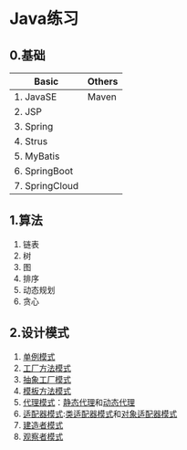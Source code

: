 # Java练习 #
## 0.基础  ##
|Basic     |Others |
|----------|----------|
|1. JavaSE |  Maven   |
|2. JSP	   ||
|3. Spring ||
|4. Strus  ||
|5. MyBatis||
|6. SpringBoot||
|7. SpringCloud||

## 1.算法  ##
1. 链表
1. 树
1. 图
1. 排序
1. 动态规划
1. 贪心

## 2.设计模式 ##
1. [单例模式](./src/designpattern/singleton)
1. [工厂方法模式](./src/designpattern/factorymethod)
1. [抽象工厂模式](./src/designpattern/abstractfactory)
1. [模板方法模式](./src/designpattern/model)
1. [代理模式](./src/designpattern)：[静态代理](./src/designpattern/proxy/staticproxy)和[动态代理](./src/designpattern/proxy/dynamicproxy)
1. [适配器模式](./src/designpattern/adapter):[类适配器模式](./src/designpattern/adapter/classAdapter)和[对象适配器模式](./src/designpattern/adapter/objectAdapter)
2. [建造者模式](./src/designpattern/builder)
2. [观察者模式](./src/designpattern/observer)
